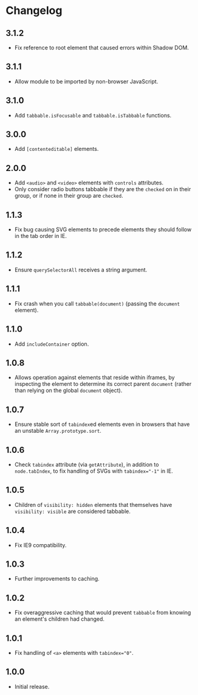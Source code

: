 # Changelog

## 3.1.2

- Fix reference to root element that caused errors within Shadow DOM.

## 3.1.1

- Allow module to be imported by non-browser JavaScript.

## 3.1.0

- Add `tabbable.isFocusable` and `tabbable.isTabbable` functions.

## 3.0.0

- Add `[contenteditable]` elements.

## 2.0.0

- Add `<audio>` and `<video>` elements with `controls` attributes.
- Only consider radio buttons tabbable if they are the `checked` on in their group, or if none in their group are `checked`.

## 1.1.3

- Fix bug causing SVG elements to precede elements they should follow in the tab order in IE.

## 1.1.2

- Ensure `querySelectorAll` receives a string argument.

## 1.1.1

- Fix crash when you call `tabbable(document)` (passing the `document` element).

## 1.1.0

- Add `includeContainer` option.

## 1.0.8

- Allows operation against elements that reside within iframes, by inspecting the element to determine its correct parent `document` (rather than relying on the global `document` object).

## 1.0.7

- Ensure stable sort of `tabindex`ed elements even in browsers that have an unstable `Array.prototype.sort`.

## 1.0.6

- Check `tabindex` attribute (via `getAttribute`), in addition to `node.tabIndex`, to fix handling of SVGs with `tabindex="-1"` in IE.

## 1.0.5

- Children of `visibility: hidden` elements that themselves have `visibility: visible` are considered tabbable.

## 1.0.4

- Fix IE9 compatibility.

## 1.0.3

- Further improvements to caching.

## 1.0.2

- Fix overaggressive caching that would prevent `tabbable` from knowing an element's children had changed.

## 1.0.1

- Fix handling of `<a>` elements with `tabindex="0"`.

## 1.0.0

- Initial release.
